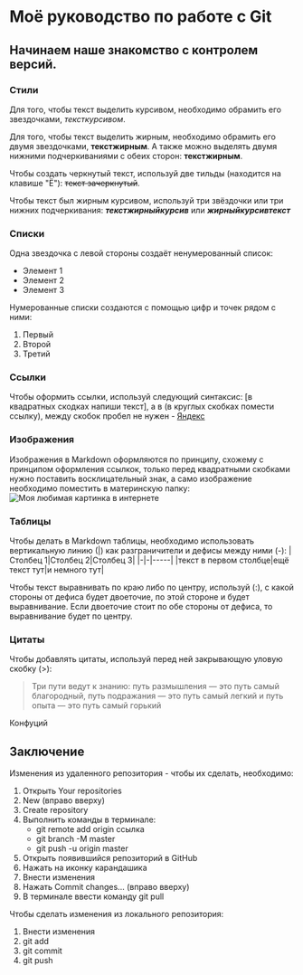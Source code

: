 # Моё руководство по работе с Git

## Начинаем наше знакомство с контролем версий.

### Стили
Для того, чтобы текст выделить курсивом, необходимо обрамить его звездочками, *тексткурсивом*.

Для того, чтобы текст выделить жирным, необходимо обрамить его двумя звездочками, **текстжирным**. А также можно выделять двумя нижними подчеркиваниями с обеих сторон: __текстжирным__.

Чтобы создать черкнутый текст, используй две тильды (находится на клавише "Ё"): ~~текст зачеркнутый~~.

Чтобы текст был жирным курсивом, используй три звёздочки или три нижних подчеркивания: ***текстжирныйкурсив*** или ___жирныйкурсивтекст___
### Списки
Одна звездочка с левой стороны создаёт ненумерованный список:
* Элемент 1
* Элемент 2
* Элемент 3

Нумерованные списки создаются с помощью цифр и точек рядом с ними:
1. Первый
2. Второй
3. Третий
### Ссылки
Чтобы оформить ссылки, используй следующий синтаксис: [в квадратных скодках напиши текст], а в (в круглых скобках помести ссылку), между скобок пробел не нужен - [Яндекс](https://ya.ru/)
### Изображения
Изображения в Markdown оформляются по принципу, схожему с принципом оформления ссылкок, только перед квадратными скобками нужно поставить восклицательный знак, а само изображение необходимо поместить в материнскую папку: ![Моя любимая картинка в интернете](кицонька.jpg)
### Таблицы
Чтобы делать в Markdown таблицы, необходимо использовать вертикальную линию (|) как разграничители и дефисы между ними (-):
|Столбец 1|Столбец 2|Столбец 3|
|-|-|-----|
|текст в первом столбце|ещё текст тут|и немного тут|

Чтобы текст выравнивать по краю либо по центру, используй (:), с какой стороны от дефиса будет двоеточие, по этой стороне и будет выравнивание. Если двоеточие стоит по обе стороны от дефиса, то выравнивание будет по центру.
### Цитаты
Чтобы добавлять цитаты, используй перед ней закрывающую уловую скобку (>):
> Три пути ведут к знанию: путь размышления — это путь самый благородный, путь подражания — это путь самый легкий и путь опыта — это путь самый горький

Конфуций

## Заключение

Изменения из удаленного репозитория - чтобы их сделать, необходимо:

1. Открыть Your repositories
2. New (вправо вверху)
3. Create repository
4. Выполнить команды в терминале:
   * git remote add origin ссылка
   * git branch -M master
   * git push -u origin master
5. Открыть появившийся репозиторий в GitHub
6. Нажать на иконку карандашика
7. Внести изменения
8. Нажать Commit changes... (вправо вверху)
9. В терминале ввести команду git pull

Чтобы сделать изменения из локального репозитория:
1. Внести изменения
2. git add
3. git commit
4. git push